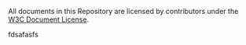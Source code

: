 All documents in this Repository are licensed by contributors
under the 
[W3C Document License](https://www.w3.org/Consortium/Legal/copyright-documents).

fdsafasfs
